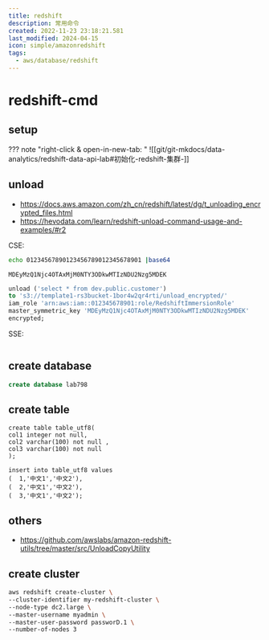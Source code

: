 ```yaml
---
title: redshift
description: 常用命令
created: 2022-11-23 23:18:21.581
last_modified: 2024-04-15
icon: simple/amazonredshift
tags:
  - aws/database/redshift
---
```


# redshift-cmd

## setup
??? note "right-click & open-in-new-tab: "
    ![[git/git-mkdocs/data-analytics/redshift-data-api-lab#初始化-redshift-集群-]]


## unload
- https://docs.aws.amazon.com/zh_cn/redshift/latest/dg/t_unloading_encrypted_files.html 
- https://hevodata.com/learn/redshift-unload-command-usage-and-examples/#r2

CSE:
```sh
echo 01234567890123456789012345678901 |base64
```

```output
MDEyMzQ1Njc4OTAxMjM0NTY3ODkwMTIzNDU2Nzg5MDEK
```

```sql
unload ('select * from dev.public.customer')
to 's3://template1-rs3bucket-1bor4w2qr4rti/unload_encrypted/'
iam_role 'arn:aws:iam::012345678901:role/RedshiftImmersionRole'
master_symmetric_key 'MDEyMzQ1Njc4OTAxMjM0NTY3ODkwMTIzNDU2Nzg5MDEK'
encrypted;
```

SSE:
```sql

```

## create database
```sql
create database lab798

```

## create table
```
create table table_utf8(
col1 integer not null,
col2 varchar(100) not null ,
col3 varchar(100) not null
);

insert into table_utf8 values
(  1,'中文1','中文2'),
(  2,'中文1','中文2'),
(  3,'中文1','中文2');

```

## others
- https://github.com/awslabs/amazon-redshift-utils/tree/master/src/UnloadCopyUtility

## create cluster
```sh
aws redshift create-cluster \
--cluster-identifier my-redshift-cluster \
--node-type dc2.large \
--master-username myadmin \
--master-user-password passworD.1 \
--number-of-nodes 3 

```



